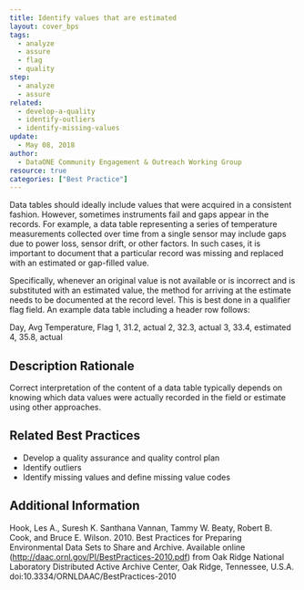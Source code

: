 ```yaml
---
title: Identify values that are estimated
layout: cover_bps
tags:
  - analyze
  - assure
  - flag
  - quality
step:
  - analyze
  - assure
related:
  - develop-a-quality
  - identify-outliers
  - identify-missing-values
update:
  - May 08, 2018
author:
  - DataONE Community Engagement & Outreach Working Group
resource: true
categories: ["Best Practice"]
---
```



Data tables should ideally include values that were acquired in a consistent fashion. However, sometimes instruments fail and gaps appear in the records. For example, a data table representing a series of temperature measurements collected over time from a single sensor may include gaps due to power loss, sensor drift, or other factors. In such cases, it is important to document that a particular record was missing and replaced with an estimated or gap-filled value.

Specifically, whenever an original value is not available or is incorrect and is substituted with an estimated value, the method for arriving at the estimate needs to be documented at the record level. This is best done in a qualifier flag field. An example data table including a header row follows:

Day, Avg Temperature, Flag
1, 31.2, actual
2, 32.3, actual
3, 33.4, estimated
4, 35.8, actual

## Description Rationale
Correct interpretation of the content of a data table typically depends on knowing which data values were actually recorded in the field or estimate using other approaches.

## Related Best Practices
- Develop a quality assurance and quality control plan
- Identify outliers
- Identify missing values and define missing value codes

## Additional Information
Hook, Les A., Suresh K. Santhana Vannan, Tammy W. Beaty, Robert B. Cook, and Bruce E. Wilson. 2010. Best Practices for Preparing Environmental Data Sets to Share and Archive. Available online (http://daac.ornl.gov/PI/BestPractices-2010.pdf) from Oak Ridge National Laboratory Distributed Active Archive Center, Oak Ridge, Tennessee, U.S.A. doi:10.3334/ORNLDAAC/BestPractices-2010
